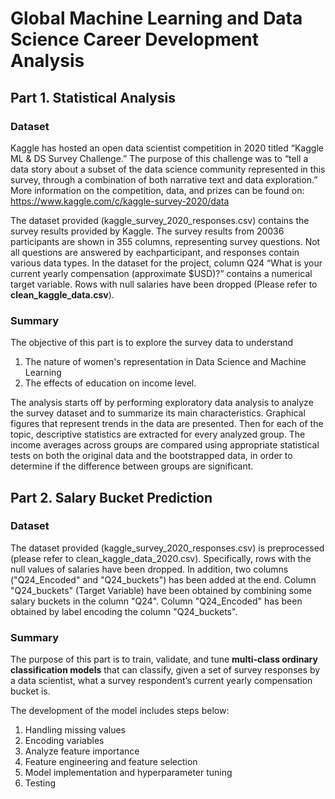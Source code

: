 # Global Machine Learning and Data Science Career Development Analysis

## Part 1. Statistical Analysis
### Dataset

Kaggle has hosted an open data scientist competition in 2020 titled “Kaggle ML & DS Survey Challenge.” The purpose of this challenge was to “tell a data story about a subset of the data science community represented in this survey, through a combination of both narrative text and data exploration.” More information on the competition, data, and prizes can be found on: https://www.kaggle.com/c/kaggle-survey-2020/data

The dataset provided (kaggle_survey_2020_responses.csv) contains the survey results provided by Kaggle. The survey results from 20036 participants are shown in 355 columns, representing survey questions. Not all questions are answered by eachparticipant, and responses contain various data types. In the dataset for the project, column Q24 “What is your current yearly compensation (approximate $USD)?” contains a numerical target variable. Rows with null salaries have been dropped (Please refer to **clean_kaggle_data.csv**).

### Summary

The objective of this part is to explore the survey data to understand

1. The nature of women's representation in Data Science and Machine Learning
2. The effects of education on income level. 

The analysis starts off by performing exploratory data analysis to analyze the survey dataset and to summarize its main characteristics. Graphical figures that represent trends in the data are presented. Then for each of the topic, descriptive statistics are extracted for every analyzed group. The income averages across groups are compared using appropriate statistical tests on both the original data and the bootstrapped data, in order to determine if the difference between groups are significant.

## Part 2. Salary Bucket Prediction
### Dataset

The dataset provided (kaggle_survey_2020_responses.csv) is preprocessed (please refer to clean_kaggle_data_2020.csv). Specifically, rows with the null values of salaries have been dropped. In addition, two columns ("Q24_Encoded" and "Q24_buckets") has been added at the end. Column "Q24_buckets" (Target Variable) have been obtained by combining some salary buckets in the column "Q24". Column "Q24_Encoded" has been obtained by label encoding the column "Q24_buckets".

### Summary

The purpose of this part is to train, validate, and tune **multi-class ordinary classification models** that can classify, given a set of survey responses by a data scientist, what a survey respondent’s current yearly compensation bucket is.

The development of the model includes steps below:

1) Handling missing values
2) Encoding variables
3) Analyze feature importance
4) Feature engineering and feature selection
5) Model implementation and hyperparameter tuning
6) Testing


